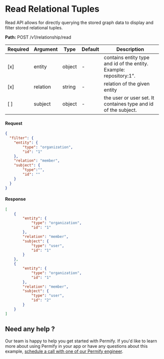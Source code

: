 # Read Relational Tuples

Read API allows for directly querying the stored graph data to display and filter stored relational tuples.

**Path:** POST /v1/relationship/read

| Required | Argument | Type | Default | Description |
|----------|----------|---------|---------|-------------------------------------------------------------------------------------------|
| [x]   | entity | object | - | contains entity type and id of the entity. Example: repository:1”.
| [x]   | relation | string | - | relation of the given entity |
| [ ]   | subject | object | - | the user or user set. It containes type and id of the subject.  ||


#### Request

```json
{
  "filter": {
    "entity": {
        "type": "organization",
        "id": "1"
    },
    "relation": "member",
    "subject": {
        "type":"",
        "id": ""
    }
  }
}
```

#### Response

```json
[
    {
        "entity": {
            "type": "organization",
            "id": "1"
        },
        "relation": "member",
        "subject": {
            "type": "user",
            "id": "1"
        }
    },
    {
        "entity": {
            "type": "organization",
            "id": "1"
        },
        "relation": "member",
        "subject": {
            "type": "user",
            "id": "2"
        }
    }
]
```

## Need any help ?

Our team is happy to help you get started with Permify. If you'd like to learn more about using Permify in your app or have any questions about this example, [schedule a call with one of our Permify engineer](https://meetings-eu1.hubspot.com/ege-aytin/call-with-an-expert).